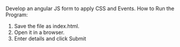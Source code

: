 Develop an angular JS form to apply CSS and Events.
How to Run the Program:
1. Save the file as index.html.
2. Open it in a browser.
3. Enter details and click Submit
